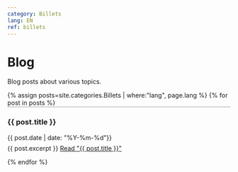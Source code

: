 ```yaml
---
category: Billets
lang: EN
ref: billets
---
```



<h1>Blog</h1>

Blog posts about various topics.

<div class="posts">
  {% assign posts=site.categories.Billets | where:"lang", page.lang %}
  {% for post in posts %}

  <article class="post" style="border-top: 2px solid #ccc;">

   <h3 style="margin-bottom:0">
   
   {{ post.title }}
      </h3>
      <div class="date">
        {{ post.date | date: "%Y-%m-%d"}}
      </div>
          <p style="margin-top: .5em;">
        {{ post.excerpt }} <a href="{{ site.baseurl }}{{ post.url }}" class="read-more"><span class="fa fa-arrow-right"></span> Read "{{ post.title }}"</a>
      </p>

  </article>
    
  {% endfor %}
</div>
